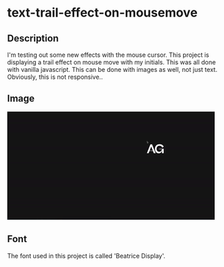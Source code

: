 # text-trail-effect-on-mousemove

## Description

I'm testing out some new effects with the mouse cursor. This project is displaying a trail effect on mouse move with my initials. This was all done with vanilla javascript. This can be done with images as well, not just text. Obviously, this is not responsive..

## Image 

![](mousemove.gif)

## Font

The font used in this project is called 'Beatrice Display'.
